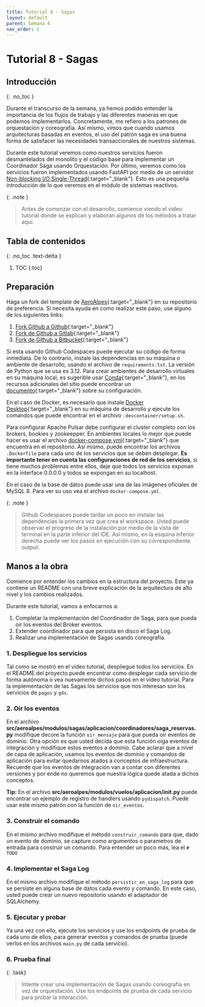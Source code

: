 ```yaml
---
title: Tutorial 8 - Sagas
layout: default
parent: Semana 6
nav_order: 1
---
```


# Tutorial 8 - Sagas

## Introducción
{: .no_toc }

Durante el transcurso de la semana, ya hemos podido entender la importancia de los flujos de trabajo y las diferentes maneras en que podemos implementarlos. Concretamente, me refiero a los patrones de orquestación y coreografía. Así mismo, vimos que cuando usamos arquitecturas basadas en eventos, el uso del patrón saga es una buena forma de satisfacer las necesidades transaccionales de nuestros sistemas. 

Durante este tutorial veremos como nuestros servicios fueron desmantelados del monolito y el código base para implementar un Coordinador Saga usando Orquestación. Por último, veremos como los servicios fueron implementados usando FastAPI por medio de un servidor [Non-blocking I/O Single-Thread](https://www.youtube.com/watch?v=wB9tIg209-8){:target="_blank"}. Esto es una pequeña introducción de lo que veremos en el módulo de sistemas reactivos.

{: .note }
> Antes de comenzar con el desarrollo, comience viendo el video tutorial donde se explican y elaboran algunos de los métodos a tratar aquí.


## Tabla de contenidos
{: .no_toc .text-delta }

1. TOC
{:toc}


## Preparación

Haga un fork del template de [AeroAlpes](https://github.com/MISW4406/tutorial-8-sagas){:target="_blank"} en su repositorio de preferencia. Si necesita ayuda en como realizar este paso, use alguno de los siguientes links:

1. [Fork Github a Github](https://docs.github.com/en/get-started/quickstart/fork-a-repo){:target="_blank"}
2. [Fork de Github a Gitlab](https://stackoverflow.com/questions/50973048/forking-git-repository-from-github-to-gitlab){:target="_blank"}
3. [Fork de Github a Bitbucket](https://stackoverflow.com/questions/8137997/forking-from-github-to-bitbucket){:target="_blank"}

Si esta usando Github Codespaces puede ejecutar su código de forma inmediata. De lo contrario, instale las dependencias en su máquina o ambiente de desarrollo, usando el archivo de `requirements.txt`. La versión de Python que se usa es 3.12. Para crear ambientes de desarrollo virtuales en su máquina local, es sugerible usar [Conda](https://docs.conda.io/en/latest/){:target="_blank"}, en los recursos adicionales del sitio puede encontrar un [documento](/docs/recursos_adicionales/conda){:target="_blank"} sobre su configuración.

En el caso de Docker, es necesario que instale [Docker Desktop](https://www.docker.com/products/docker-desktop/){:target="_blank"} en su máquina de desarrollo y ejecute los comandos que puede encontrar en el archivo `.devcontainer/setup.sh`.

Para configurar Apache Pulsar debe configurar el cluster completo con los brokers, bookies y zookeepper. En ambientes locales lo mejor que puede hacer es usar el archivo [docker-compose.yml](https://github.com/MISW4406/tutorial-7-event-sourcing/blob/main/docker-compose.yml){:target="_blank"} que encuentra en el repositorio. Así mismo, puede encontrar los archivos `.Dockerfile` para cada uno de los servicios que se deben desplegar. **Es importante tener en cuenta las configuraciones de red de los servicios**, si tiene muchos problemas entre ellos, deje que todos los servicios exponan en la interface 0.0.0.0 y todos se expongan en su localhost.

En el caso de la base de datos puede usar una de las imágenes oficiales de MySQL 8. Para ver su uso vea el archivo `docker-compose.yml`.

{: .note }
> Github Codespaces puede tardar un poco en instalar las dependencias la primera vez que crea el workspace. Usted puede observar el progreso de la instalación por medio de la vista de terminal en la parte inferior del IDE. Así mismo, en la esquina inferior derecha puede ver los pasos en ejecución con su correspondiente output.

## Manos a la obra

Comience por entender los cambios en la estructura del proyecto. Este ya contiene un README con una breve explicación de la arquitectura de alto nivel y los cambios realizados. 

Durante este tutorial, vamos a enfocarnos a:

1. Completar la implementación del Coordinador de Saga, para que pueda oír los eventos del Broker eventos.
2. Extender coordinador para que persista en disco el Saga Log.
3. Realizar una implementación de Sagas usando coreografía.

### 1. Despliegue los servicios

Tal como se mostró en el video tutorial, despliegue todos los servicios. En el README del proyecto puede encontrar como desplegar cada servicio de forma autónoma o vea nuevamente dichos pasos en el video tutorial. Para la implementación de las Sagas los servicios que nos interesan son los servicios de `pagos` y `gds`.

### 2. Oir los eventos

En el archivo **src/aeroalpes/modulos/sagas/aplicacion/coordinadores/saga_reservas.py** modifique decore la función `oir_mensaje` para que pueda oir eventos de dominio. Otra opción es que usted decida que esta función oiga eventos de integración y modifique estos eventos a dominio. Cabe aclarar que a nivel de capa de aplicación, usamos los eventos de dominio y comandos de aplicación para evitar quedarnos atados a conceptos de infraestructura. Recuerde que los eventos de integración van a contar con diferentes versiones y por ende no queremos que nuestra lógica quede atada a dichos conceptos.

**Tip:** En el archivo **src/aeroalpes/modulos/vuelos/aplicacion/__init__.py** puede encontrar un ejemplo de registro de handlers usando `pydispatch`. Puede usar este mismo patrón con la función de `oir_eventos`.

### 3. Construir el comando

En el mismo archivo modifique el método `construir_comando` para que, dado un evento de dominio, se capture como argumentos o parametros de entrada para construir un comando. Para entender un poco más, lea el `# TODO`

### 4. Implementar el Saga Log

En el mismo archivo modifique el método `persistir_en_saga_log` para que se persiste en alguna base de datos cada evento y comando. En este caso, usted puede crear un nuevo repositorio usando el adaptador de SQLAlchemy.

### 5. Ejecutar y probar

Ya una vez con ello, ejecute los servicios y use los endpoints de prueba de cada uno de ellos, para generar eventos y comandos de prueba (puede verlos en los archivos `main.py` de cada servicio).


### 6. Prueba final

{: .task}
> Intente crear una implementación de Sagas usando coreografía en vez de orquestación. Use los endpoints de prueba de cada servicio para probar la interacción.
